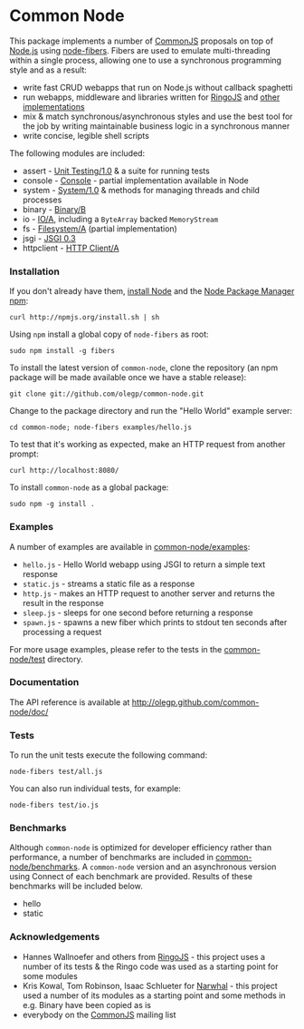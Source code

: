 # Common Node

This package implements a number of [CommonJS](http://www.commonjs.org) proposals on top of [Node.js](http://nodejs.org) using [node-fibers](https://github.com/laverdet/node-fibers). Fibers are used to emulate multi-threading within a single process, allowing one to use a synchronous programming style and as a result:

* write fast CRUD webapps that run on Node.js without callback spaghetti
* run webapps, middleware and libraries written for [RingoJS](http://ringojs.org) and [other implementations](http://wiki.commonjs.org/wiki/Implementations)
* mix & match synchronous/asynchronous styles and use the best tool for the job by writing maintainable business logic in a synchronous manner
* write concise, legible shell scripts

The following modules are included:

* assert - [Unit Testing/1.0](http://wiki.commonjs.org/wiki/Unit_Testing/1.0) & a suite for running tests
* console - [Console](http://wiki.commonjs.org/wiki/Console) - partial implementation available in Node
* system - [System/1.0](http://wiki.commonjs.org/wiki/System/1.0) & methods for managing threads and child processes
* binary - [Binary/B](http://wiki.commonjs.org/wiki/Binary/B)
* io - [IO/A](http://wiki.commonjs.org/wiki/IO/A), including a `ByteArray` backed `MemoryStream`
* fs - [Filesystem/A](http://wiki.commonjs.org/wiki/Filesystem/A) (partial implementation)
* jsgi - [JSGI 0.3](http://wiki.commonjs.org/wiki/JSGI/Level0/A/Draft2)
* httpclient - [HTTP Client/A](http://wiki.commonjs.org/wiki/HTTP_Client/A)

### Installation

If you don't already have them, [install Node](https://github.com/joyent/node/wiki/Installation) and the [Node Package Manager npm](http://npmjs.org):

    curl http://npmjs.org/install.sh | sh

Using `npm` install a global copy of `node-fibers` as root:

    sudo npm install -g fibers 

To install the latest version of `common-node`, clone the repository (an npm package will be made available once we have a stable release):

    git clone git://github.com/olegp/common-node.git

Change to the package directory and run the "Hello World" example server:

    cd common-node; node-fibers examples/hello.js

To test that it's working as expected, make an HTTP request from another prompt:

    curl http://localhost:8080/

To install `common-node` as a global package:

    sudo npm -g install .

### Examples

A number of examples are available in [common-node/examples](https://github.com/olegp/common-node/tree/master/examples):

  * `hello.js` - Hello World webapp using JSGI to return a simple text response
  * `static.js` - streams a static file as a response
  * `http.js` - makes an HTTP request to another server and returns the result in the response
  * `sleep.js` -  sleeps for one second before returning a response
  * `spawn.js` -  spawns a new fiber which prints to stdout ten seconds after processing a request

For more usage examples, please refer to the tests in the  [common-node/test](https://github.com/olegp/common-node/tree/master/test) directory.

### Documentation

The API reference is available at <http://olegp.github.com/common-node/doc/>

### Tests

To run the unit tests execute the following command:

    node-fibers test/all.js

You can also run individual tests, for example:

    node-fibers test/io.js

### Benchmarks

Although `common-node` is optimized for developer efficiency rather than performance, a number of benchmarks are included in [common-node/benchmarks](https://github.com/olegp/common-node/tree/master/benchmarks). A `common-node` version and an asynchronous version using Connect of each benchmark are provided. Results of these benchmarks will be included below.

  * hello 
  * static

### Acknowledgements

  * Hannes Wallnoefer and others from [RingoJS](http://ringojs.org) - this project uses a number of its tests & the Ringo code was used as a starting point for some modules
  * Kris Kowal, Tom Robinson, Isaac Schlueter for [Narwhal](http://narwhaljs.org/) - this project used a number of its modules as a starting point and some methods in e.g. Binary have been copied as is
  * everybody on the [CommonJS](http://groups.google.com/group/commonjs) mailing list 
